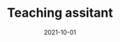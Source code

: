 ---
title: "Teaching assitant"
collection: teaching
type: "Principles of Biostatistics"
venue: "University of Cambridge"
date: 2021-10-01
location: "Cambridge, UK"
---
